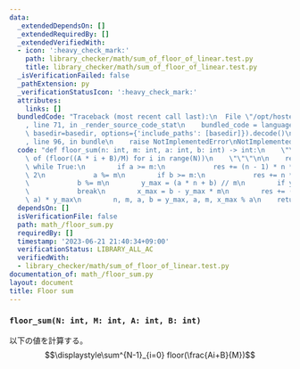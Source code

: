 ```yaml
---
data:
  _extendedDependsOn: []
  _extendedRequiredBy: []
  _extendedVerifiedWith:
  - icon: ':heavy_check_mark:'
    path: library_checker/math/sum_of_floor_of_linear.test.py
    title: library_checker/math/sum_of_floor_of_linear.test.py
  _isVerificationFailed: false
  _pathExtension: py
  _verificationStatusIcon: ':heavy_check_mark:'
  attributes:
    links: []
  bundledCode: "Traceback (most recent call last):\n  File \"/opt/hostedtoolcache/PyPy/3.7.13/x64/site-packages/onlinejudge_verify/documentation/build.py\"\
    , line 71, in _render_source_code_stat\n    bundled_code = language.bundle(stat.path,\
    \ basedir=basedir, options={'include_paths': [basedir]}).decode()\n  File \"/opt/hostedtoolcache/PyPy/3.7.13/x64/site-packages/onlinejudge_verify/languages/python.py\"\
    , line 96, in bundle\n    raise NotImplementedError\nNotImplementedError\n"
  code: "def floor_sum(n: int, m: int, a: int, b: int) -> int:\n    \"\"\"\n    Sum\
    \ of (floor((A * i + B)/M) for i in range(N))\n    \"\"\"\n\n    res = 0\n   \
    \ while True:\n        if a >= m:\n            res += (n - 1) * n * (a // m) //\
    \ 2\n            a %= m\n        if b >= m:\n            res += n * (b // m)\n\
    \            b %= m\n        y_max = (a * n + b) // m\n        if y_max == 0:\n\
    \            break\n        x_max = b - y_max * m\n        res += (n + x_max //\
    \ a) * y_max\n        n, m, a, b = y_max, a, m, x_max % a\n    return res\n"
  dependsOn: []
  isVerificationFile: false
  path: math_/floor_sum.py
  requiredBy: []
  timestamp: '2023-06-21 21:40:34+09:00'
  verificationStatus: LIBRARY_ALL_AC
  verifiedWith:
  - library_checker/math/sum_of_floor_of_linear.test.py
documentation_of: math_/floor_sum.py
layout: document
title: Floor sum
---
```


### `floor_sum(N: int, M: int, A: int, B: int)`

以下の値を計算する。
$$\displaystyle\sum^{N-1}_{i=0} floor(\frac{Ai+B}{M})$$
